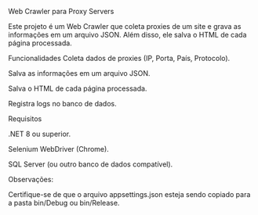 Web Crawler para Proxy Servers

Este projeto é um Web Crawler que coleta proxies de um site e grava as informações em um arquivo JSON. Além disso, ele salva o HTML de cada página processada.

Funcionalidades
Coleta dados de proxies (IP, Porta, País, Protocolo).

Salva as informações em um arquivo JSON.

Salva o HTML de cada página processada.

Registra logs no banco de dados.

Requisitos

.NET 8 ou superior.

Selenium WebDriver (Chrome).

SQL Server (ou outro banco de dados compatível).

Observações:

Certifique-se de que o arquivo appsettings.json esteja sendo copiado para a pasta bin/Debug ou bin/Release.

